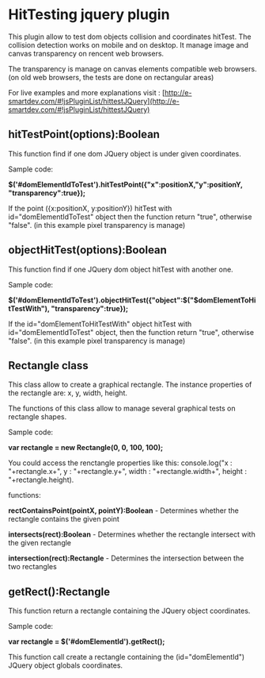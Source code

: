 HitTesting jquery plugin
========================

This plugin allow to test dom objects collision and coordinates hitTest. The collision detection works on mobile and on desktop. It manage image and canvas transparency on rencent web browsers.

The transparency is manage on canvas elements compatible web browsers. (on old web browsers, the tests are done on rectangular areas)

For live examples and more explanations visit : [http://e-smartdev.com/#!jsPluginList/hittestJQuery](http://e-smartdev.com/#!jsPluginList/hittestJQuery)

hitTestPoint(options):Boolean
-----------------------------

This function find if one dom JQuery object is under given coordinates.

Sample code:

**$('#domElementIdToTest').hitTestPoint({"x":positionX,"y":positionY, "transparency":true});**

If the point ({x:positionX, y:positionY}) hitTest with id="domElementIdToTest" object then the function return "true", otherwise "false". (in this example pixel transparency is manage)

objectHitTest(options):Boolean
------------------------------

This function find if one JQuery dom object hitTest with another one.

Sample code:

**$('#domElementIdToTest').objectHitTest({"object":$("$domElementToHitTestWith"), "transparency":true});**

If the id="domElementToHitTestWith" object hitTest with id="domElementIdToTest" object, then the function return "true", otherwise "false". (in this example pixel transparency is manage)

Rectangle class
---------------

This class allow to create a graphical rectangle. The instance properties of the rectangle are: x, y, width, height.

The functions of this class allow to manage several graphical tests on rectangle shapes.

Sample code:

**var rectangle = new Rectangle(0, 0, 100, 100);**

You could access the renctangle properties like this: console.log("x : "+rectangle.x+", y : "+rectangle.y+", width : "+rectangle.width+", height : "+rectangle.height).

functions: 

**rectContainsPoint(pointX, pointY):Boolean** - Determines whether the rectangle contains the given point

**intersects(rect):Boolean** - Determines whether the rectangle intersect with the given rectangle

**intersection(rect):Rectangle** - Determines the intersection between the two rectangles

getRect():Rectangle
-------------------
This function return a rectangle containing the JQuery object coordinates.

Sample code:

**var rectangle = $('#domElementId').getRect();**

This function call create a rectangle containing the (id="domElementId") JQuery object globals coordinates. 
